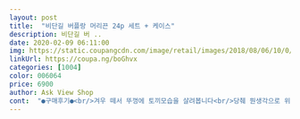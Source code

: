 ```yaml
---
layout: post 
title:  "비단길 버플랑 머리끈 24p 세트 + 케이스" 
description: 비단길 버 ..
date: 2020-02-09 06:11:00 
img: https://static.coupangcdn.com/image/retail/images/2018/08/06/10/0/03db9be6-14e9-4132-b122-ec5fe0ced4af.jpg 
linkUrl: https://coupa.ng/boGhvx 
categories: [1004] 
color: 006064 
price: 6900 
author: Ask View Shop 
cont:  "●구매후기●<br/>겨우 떼서 뚜껑에 토끼모습을 살려봅니다<br/>당췌 뭔생각으로 위에 붙이는건지 평은 안보시나 봅니다ㅡㅡ<br/>로켓와우 배송으로 아침부터 칼배송에 기분이 좋으네요<br/>머리끈이 사이즈도 아담하여 3~4번 돌려가며 묶으면 잘 고정되어 있어 만족스럽습니다.<br/> 탄성력도 좋아요 상품은 만족스럽습니다만... <br/><br/>모양도 귀여워오<br/>물 불려 가며 살살 떼어내었네요~<br/>받자마자 본드 정리 한 번 싹 진행해주셔야 하고, 머리 끈 하나는 아예 글루건 처리가 잘못 되어 있네요<br/>부디 판매자님이 후기글을 보신 뒤 제품에 반영해주실<br/>상품후기 정독하고 구매했는데 역시... <br/> 다른 분들과 마찬가지로... <br/><br/>색깔별로 있어서 다양하게 할수 있어 좋네요<br/>세트로 양쪽에 3번씩 감으니 짱짱하게 묶이네요<br/>실물도 파스텔 색상으로 너무 귀엽고 예뻐요♡<br/>아 그런데 다른평처럼 뚜껑에 하얀 스티커가 붙어있네요<br/>아쉽긴 하지만 예쁨예쁨 합니다<br/>아이가 일어나자마자 예쁜머리끈을 보더니 숫자를 세기시작하고<br/>아이들이 사용하는 제품이니 검수에 조금 더 신경 써주셨으면 하는 아쉬움이 남는 제품!<br/>어린이집에 다니는 4살 딸아이가 고무줄로만 묶다가 가끔 요런모양을 포인트로 묶어주면 예쁘더라구요<br/>오늘 하원하고 늘어남이 얼마나 있는지 봐야겠어요<br/>오늘은 노랑미니마우스 머리끈을 하고가겠다며 좋아합니다<br/>왜 예쁜 케이스를 만드신 뒤 위에 스티커로 붙여 놓으셨는지<br/>이중에 평이 좋은걸로 구매해봤어요<br/>줄이 넘 팽팽하지 않고 적당해서 아이가 머리묶을때 아파하지 않고 좋고요<br/>겨우 떼서 뚜껑에 토끼모습을 살려봅니다<br/>당췌 뭔생각으로 위에 붙이는건지 평은 안보시나 봅니다ㅡㅡ<br/>로켓와우 배송으로 아침부터 칼배송에 기분이 좋으네요<br/>머리끈이 사이즈도 아담하여 3~4번 돌려가며 묶으면 잘 고정되어 있어 만족스럽습니다.<br/> 탄성력도 좋아요 상품은 만족스럽습니다만... <br/><br/>모양도 귀여워오<br/>물 불려 가며 살살 떼어내었네요~<br/>받자마자 본드 정리 한 번 싹 진행해주셔야 하고, 머리 끈 하나는 아예 글루건 처리가 잘못 되어 있네요<br/>부디 판매자님이 후기글을 보신 뒤 제품에 반영해주실<br/>상품후기 정독하고 구매했는데 역시... <br/> 다른 분들과 마찬가지로... <br/><br/>색깔별로 있어서 다양하게 할수 있어 좋네요<br/>세트로 양쪽에 3번씩 감으니 짱짱하게 묶이네요<br/>실물도 파스텔 색상으로 너무 귀엽고 예뻐요♡<br/>아 그런데 다른평처럼 뚜껑에 하얀 스티커가 붙어있네요<br/>아쉽긴 하지만 예쁨예쁨 합니다<br/>아이가 일어나자마자 예쁜머리끈을 보더니 숫자를 세기시작하고<br/>아이들이 사용하는 제품이니 검수에 조금 더 신경 써주셨으면 하는 아쉬움이 남는 제품!<br/>어린이집에 다니는 4살 딸아이가 고무줄로만 묶다가 가끔 요런모양을 포인트로 묶어주면 예쁘더라구요<br/>오늘 하원하고 늘어남이 얼마나 있는지 봐야겠어요<br/>오늘은 노랑미니마우스 머리끈을 하고가겠다며 좋아합니다<br/>왜 예쁜 케이스를 만드신 뒤 위에 스티커로 붙여 놓으셨는지<br/>이중에 평이 좋은걸로 구매해봤어요<br/>줄이 넘 팽팽하지 않고 적당해서 아이가 머리묶을때 아파하지 않고 좋고요<br/>" 
---
```

